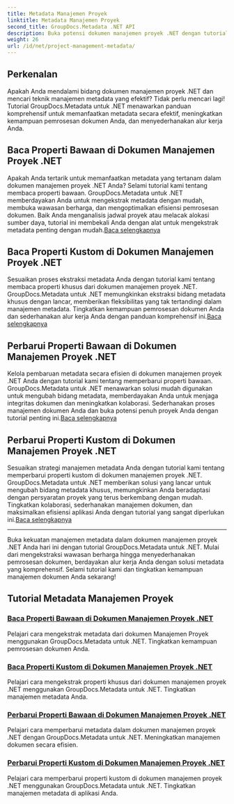 ```yaml
---
title: Metadata Manajemen Proyek
linktitle: Metadata Manajemen Proyek
second_title: GroupDocs.Metadata .NET API
description: Buka potensi dokumen manajemen proyek .NET dengan tutorial GroupDocs.Metadata untuk .NET. Ekstrak, perbarui, dan kelola metadata dengan mudah.
weight: 26
url: /id/net/project-management-metadata/
---
```


## Perkenalan

Apakah Anda mendalami bidang dokumen manajemen proyek .NET dan mencari teknik manajemen metadata yang efektif? Tidak perlu mencari lagi! Tutorial GroupDocs.Metadata untuk .NET menawarkan panduan komprehensif untuk memanfaatkan metadata secara efektif, meningkatkan kemampuan pemrosesan dokumen Anda, dan menyederhanakan alur kerja Anda.

## Baca Properti Bawaan di Dokumen Manajemen Proyek .NET

 Apakah Anda tertarik untuk memanfaatkan metadata yang tertanam dalam dokumen manajemen proyek .NET Anda? Selami tutorial kami tentang membaca properti bawaan. GroupDocs.Metadata untuk .NET memberdayakan Anda untuk mengekstrak metadata dengan mudah, membuka wawasan berharga, dan mengoptimalkan efisiensi pemrosesan dokumen. Baik Anda menganalisis jadwal proyek atau melacak alokasi sumber daya, tutorial ini membekali Anda dengan alat untuk mengekstrak metadata penting dengan mudah.[Baca selengkapnya](./read-built-in-properties-project-management-documents/)

## Baca Properti Kustom di Dokumen Manajemen Proyek .NET

 Sesuaikan proses ekstraksi metadata Anda dengan tutorial kami tentang membaca properti khusus dari dokumen manajemen proyek .NET. GroupDocs.Metadata untuk .NET memungkinkan ekstraksi bidang metadata khusus dengan lancar, memberikan fleksibilitas yang tak tertandingi dalam manajemen metadata. Tingkatkan kemampuan pemrosesan dokumen Anda dan sederhanakan alur kerja Anda dengan panduan komprehensif ini.[Baca selengkapnya](./read-custom-properties-project-management-documents/)

## Perbarui Properti Bawaan di Dokumen Manajemen Proyek .NET

 Kelola pembaruan metadata secara efisien di dokumen manajemen proyek .NET Anda dengan tutorial kami tentang memperbarui properti bawaan. GroupDocs.Metadata untuk .NET menawarkan solusi mudah digunakan untuk mengubah bidang metadata, memberdayakan Anda untuk menjaga integritas dokumen dan meningkatkan kolaborasi. Sederhanakan proses manajemen dokumen Anda dan buka potensi penuh proyek Anda dengan tutorial penting ini.[Baca selengkapnya](./update-built-in-properties-project-management-documents/)

## Perbarui Properti Kustom di Dokumen Manajemen Proyek .NET

Sesuaikan strategi manajemen metadata Anda dengan tutorial kami tentang memperbarui properti kustom di dokumen manajemen proyek .NET. GroupDocs.Metadata untuk .NET memberikan solusi yang lancar untuk mengubah bidang metadata khusus, memungkinkan Anda beradaptasi dengan persyaratan proyek yang terus berkembang dengan mudah. Tingkatkan kolaborasi, sederhanakan manajemen dokumen, dan maksimalkan efisiensi aplikasi Anda dengan tutorial yang sangat diperlukan ini.[Baca selengkapnya](./update-custom-properties-project-management-documents/)

----

Buka kekuatan manajemen metadata dalam dokumen manajemen proyek .NET Anda hari ini dengan tutorial GroupDocs.Metadata untuk .NET. Mulai dari mengekstraksi wawasan berharga hingga menyederhanakan pemrosesan dokumen, berdayakan alur kerja Anda dengan solusi metadata yang komprehensif. Selami tutorial kami dan tingkatkan kemampuan manajemen dokumen Anda sekarang!
## Tutorial Metadata Manajemen Proyek
### [Baca Properti Bawaan di Dokumen Manajemen Proyek .NET](./read-built-in-properties-project-management-documents/)
Pelajari cara mengekstrak metadata dari dokumen Manajemen Proyek menggunakan GroupDocs.Metadata untuk .NET. Tingkatkan kemampuan pemrosesan dokumen Anda.
### [Baca Properti Kustom di Dokumen Manajemen Proyek .NET](./read-custom-properties-project-management-documents/)
Pelajari cara mengekstrak properti khusus dari dokumen manajemen proyek .NET menggunakan GroupDocs.Metadata untuk .NET. Tingkatkan manajemen metadata Anda.
### [Perbarui Properti Bawaan di Dokumen Manajemen Proyek .NET](./update-built-in-properties-project-management-documents/)
Pelajari cara memperbarui metadata dalam dokumen manajemen proyek .NET dengan GroupDocs.Metadata untuk .NET. Meningkatkan manajemen dokumen secara efisien.
### [Perbarui Properti Kustom di Dokumen Manajemen Proyek .NET](./update-custom-properties-project-management-documents/)
Pelajari cara memperbarui properti kustom di dokumen manajemen proyek .NET menggunakan GroupDocs.Metadata untuk .NET. Tingkatkan manajemen metadata di aplikasi Anda.